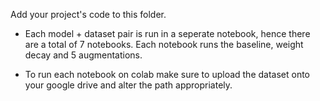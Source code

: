 Add your project's code to this folder.

* Each model + dataset pair is run in a seperate notebook, hence there are a total of 7 notebooks. Each notebook runs the baseline, weight decay and 5 augmentations. 

* To run each notebook on colab make sure to upload the dataset onto your google drive and alter the path appropriately. 
